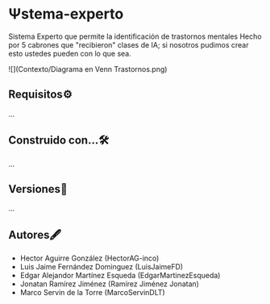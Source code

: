 # Ψstema-experto
Sistema Experto que permite la identificación de trastornos mentales
Hecho por 5 cabrones que "recibieron" clases de IA; si nosotros pudimos crear esto
ustedes pueden con lo que sea.

![](Contexto/Diagrama en Venn Trastornos.png)

## Requisitos⚙️
...

## Construido con...🛠️
...

## Versiones📓
...

## Autores🖋️

- Hector Aguirre González (HectorAG-inco)
- Luis Jaime Fernández Dominguez (LuisJaimeFD)
- Edgar Alejandor Martínez Esqueda (EdgarMartinezEsqueda)
- Jonatan Ramírez Jiménez (Ramírez Jiménez Jonatan)
- Marco Servin de la Torre (MarcoServinDLT)
